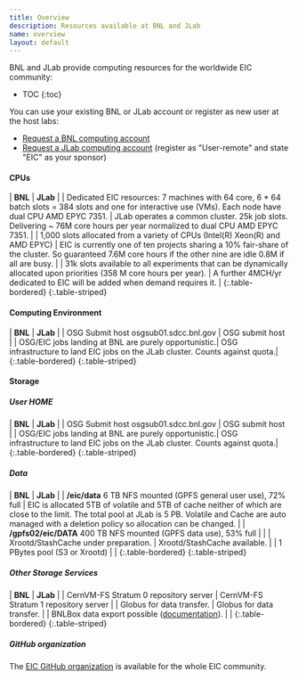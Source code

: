 ```yaml
---
title: Overview
description: Resources available at BNL and JLab
name: overview
layout: default
---
```


BNL and JLab provide computing resources for the worldwide EIC community:

* TOC
{:toc}

You can use your existing BNL or JLab account or register as new user at the host labs: 

* [Request a BNL computing account](https://docs.google.com/document/d/1Y2JleLOx1NiPoPI69yW97Onl_Dly4WzfInRGjskM274/edit?usp=sharing)
* [Request a JLab computing account](https://misportal.jlab.org/jlabAccess/) (register as "User-remote" and state "EIC" as your sponsor)

#### CPUs

| **BNL**                                                                                                                                                    | **JLab**                                                                      |
| Dedicated EIC resources: 7 machines with 64 core, 6 * 64 batch slots = 384 slots and one for interactive use (VMs). Each node have dual CPU AMD EPYC 7351. | JLab operates a common cluster. 25k job slots. Delivering ~ 76M core hours per year normalized to dual CPU AMD EPYC 7351.                                    |
| 1,000 slots allocated from a variety of CPUs (Intel(R) Xeon(R) and AMD EPYC)                                                                               | EIC is currently one of ten projects sharing a 10% fair-share of the cluster. So guaranteed 7.6M core hours if the other nine are idle 0.8M if all are busy. |
| 31k slots available to all experiments that can be dynamically allocated upon priorities (358 M core hours per year).                                      | A further 4MCH/yr dedicated to EIC will be added when demand requires it.                                                                                    |
{:.table-bordered}
{:.table-striped}
<br>

#### Computing Environment

| **BNL**                                              | **JLab**                                                                      |
| OSG Submit host osgsub01.sdcc.bnl.gov                | OSG submit host                                                               | 
| OSG/EIC jobs landing at BNL are purely opportunistic.| OSG infrastructure to land EIC jobs on the JLab cluster. Counts against quota.|
{:.table-bordered}
{:.table-striped}
<br>

#### Storage

##### User HOME

| **BNL**                                              | **JLab**                                                                      |
| OSG Submit host osgsub01.sdcc.bnl.gov                | OSG submit host                                                               | 
| OSG/EIC jobs landing at BNL are purely opportunistic.| OSG infrastructure to land EIC jobs on the JLab cluster. Counts against quota.|
{:.table-bordered}
{:.table-striped}
<br>

##### Data

| **BNL**                                                           | **JLab**                                                                                                                                                                                                            |
| **/eic/data** 6 TB NFS mounted (GPFS general user use), 72% full  | EIC is allocated 5TB of volatile and 5TB of cache neither of which are close to the limit. The total pool at JLab is 5 PB. Volatile and Cache are auto managed with a deletion policy so allocation can be changed. |
| **/gpfs02/eic/DATA** 400 TB NFS mounted (GPFS data use), 53% full |                                                                                                                                                                                                                     |
| Xrootd/StashCache under preparation.                              | Xrootd/StashCache available.                                                                                                                                                                                        |
| 1 PBytes pool (S3 or Xrootd)                                      |                                                                                                                                                                                                                     |
{:.table-bordered}
{:.table-striped}
<br>

##### Other Storage Services

| **BNL**                                                                                      | **JLab**                              |
| CernVM-FS Stratum 0 repository server                                                        | CernVM-FS Stratum 1 repository server |
| Globus for data transfer.                                                                    | Globus for data transfer.             |
| BNLBox data export possible ([documentation](https://eic.github.io/resources/storage.html)). |                                       |
{:.table-bordered}
{:.table-striped}
<br>

##### GitHub organization

The [EIC GitHub organization](https://eic.github.io/github/) is available for the whole EIC community. 